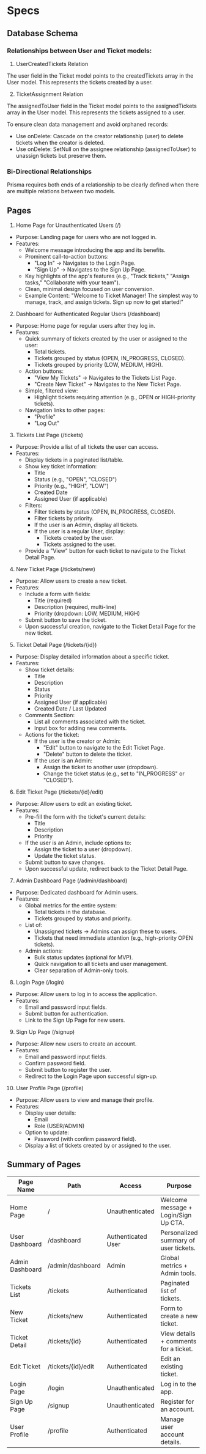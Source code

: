 # Specs

## Database Schema

### Relationships between User and Ticket models:

1. UserCreatedTickets Relation

The user field in the Ticket model points to the createdTickets array in the User model.
This represents the tickets created by a user.

2. TicketAssignment Relation

The assignedToUser field in the Ticket model points to the assignedTickets array in the User model.
This represents the tickets assigned to a user.

To ensure clean data management and avoid orphaned records:

- Use onDelete: Cascade on the creator relationship (user) to delete tickets when the creator is deleted.
- Use onDelete: SetNull on the assignee relationship (assignedToUser) to unassign tickets but preserve them.

### Bi-Directional Relationships

Prisma requires both ends of a relationship to be clearly defined when there are multiple relations between two models.

## Pages

1. Home Page for Unauthenticated Users (/)
  - Purpose: Landing page for users who are not logged in.
  - Features:
    - Welcome message introducing the app and its benefits.
    - Prominent call-to-action buttons:
      - "Log In" → Navigates to the Login Page.
      - "Sign Up" → Navigates to the Sign Up Page.
    - Key highlights of the app's features (e.g., "Track tickets," "Assign tasks," "Collaborate with your team").
    - Clean, minimal design focused on user conversion.
    - Example Content:
       "Welcome to Ticket Manager!
       The simplest way to manage, track, and assign tickets.
       Sign up now to get started!"

2. Dashboard for Authenticated Regular Users (/dashboard)
  - Purpose: Home page for regular users after they log in.
  - Features:
    - Quick summary of tickets created by the user or assigned to the user:
      - Total tickets.
      - Tickets grouped by status (OPEN, IN_PROGRESS, CLOSED).
      - Tickets grouped by priority (LOW, MEDIUM, HIGH).
    - Action buttons:
      - "View My Tickets" → Navigates to the Tickets List Page.
      - "Create New Ticket" → Navigates to the New Ticket Page.
    - Simple, filtered view:
      - Highlight tickets requiring attention (e.g., OPEN or HIGH-priority tickets).
    - Navigation links to other pages:
      - "Profile"
      - "Log Out"

3. Tickets List Page (/tickets)
  - Purpose: Provide a list of all tickets the user can access.
  - Features:
    - Display tickets in a paginated list/table.
    - Show key ticket information:
      - Title
      - Status (e.g., "OPEN", "CLOSED")
      - Priority (e.g., "HIGH", "LOW")
      - Created Date
      - Assigned User (if applicable)
    - Filters:
      - Filter tickets by status (OPEN, IN_PROGRESS, CLOSED).
      - Filter tickets by priority.
      - If the user is an Admin, display all tickets.
      - If the user is a regular User, display:
        - Tickets created by the user.
        - Tickets assigned to the user.
    - Provide a "View" button for each ticket to navigate to the Ticket Detail Page.

4. New Ticket Page (/tickets/new)
  - Purpose: Allow users to create a new ticket.
  - Features:
    - Include a form with fields:
      - Title (required)
      - Description (required, multi-line)
      - Priority (dropdown: LOW, MEDIUM, HIGH)
    - Submit button to save the ticket.
    - Upon successful creation, navigate to the Ticket Detail Page for the new ticket.

5. Ticket Detail Page (/tickets/{id})
  - Purpose: Display detailed information about a specific ticket.
  - Features:
    - Show ticket details:
      - Title
      - Description
      - Status
      - Priority
      - Assigned User (if applicable)
      - Created Date / Last Updated
    - Comments Section:
      - List all comments associated with the ticket.
      - Input box for adding new comments.
    - Actions for the ticket:
      - If the user is the creator or Admin:
        - "Edit" button to navigate to the Edit Ticket Page.
        - "Delete" button to delete the ticket.
      - If the user is an Admin:
        - Assign the ticket to another user (dropdown).
        - Change the ticket status (e.g., set to "IN_PROGRESS" or "CLOSED").

6. Edit Ticket Page (/tickets/{id}/edit)
  - Purpose: Allow users to edit an existing ticket.
  - Features:
    - Pre-fill the form with the ticket's current details:
      - Title
      - Description
      - Priority
    - If the user is an Admin, include options to:
      - Assign the ticket to a user (dropdown).
      - Update the ticket status.
    - Submit button to save changes.
    - Upon successful update, redirect back to the Ticket Detail Page.

7. Admin Dashboard Page (/admin/dashboard)
  - Purpose: Dedicated dashboard for Admin users.
  - Features:
    - Global metrics for the entire system:
      - Total tickets in the database.
      - Tickets grouped by status and priority.
    - List of:
      - Unassigned tickets → Admins can assign these to users.
      - Tickets that need immediate attention (e.g., high-priority OPEN tickets).
    - Admin actions:
      - Bulk status updates (optional for MVP).
      - Quick navigation to all tickets and user management.
      - Clear separation of Admin-only tools.

8. Login Page (/login)
  - Purpose: Allow users to log in to access the application.
  - Features:
    - Email and password input fields.
    - Submit button for authentication.
    - Link to the Sign Up Page for new users.

9. Sign Up Page (/signup)
  - Purpose: Allow new users to create an account.
  - Features:
    - Email and password input fields.
    - Confirm password field.
    - Submit button to register the user.
    - Redirect to the Login Page upon successful sign-up.

10. User Profile Page (/profile)
  - Purpose: Allow users to view and manage their profile.
  - Features:
    - Display user details:
      - Email
      - Role (USER/ADMIN)
    - Option to update:
      - Password (with confirm password field).
    - Display a list of tickets created by or assigned to the user.

## Summary of Pages

| Page Name            | Path               | Access             | Purpose                               |
|----------------------|--------------------|--------------------|---------------------------------------|
| Home Page            | /                  | Unauthenticated    | Welcome message + Login/Sign Up CTA.  |
| User Dashboard       | /dashboard         | Authenticated User | Personalized summary of user tickets. |
| Admin Dashboard      | /admin/dashboard   | Admin              | Global metrics + Admin tools.         |
| Tickets List         | /tickets           | Authenticated      | Paginated list of tickets.            |
| New Ticket           | /tickets/new       | Authenticated      | Form to create a new ticket.          |
| Ticket Detail        | /tickets/{id}      | Authenticated      | View details + comments for a ticket. |
| Edit Ticket          | /tickets/{id}/edit | Authenticated      | Edit an existing ticket.              |
| Login Page           | /login             | Unauthenticated    | Log in to the app.                    |
| Sign Up Page         | /signup            | Unauthenticated    | Register for an account.              |
| User Profile         | /profile           | Authenticated      | Manage user account details.          |
